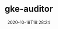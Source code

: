 ---
date: '2020-10-18T18:28:24'
draft: false
metadata:
  description: null
  homepage: null
  name: gke-auditor
  owner:
    github_url: https://github.com/google
    login: google
    name: Google
    url: https://opensource.google/
  url: https://github.com/google/gke-auditor
tags: []
title: gke-auditor
type: tool
---